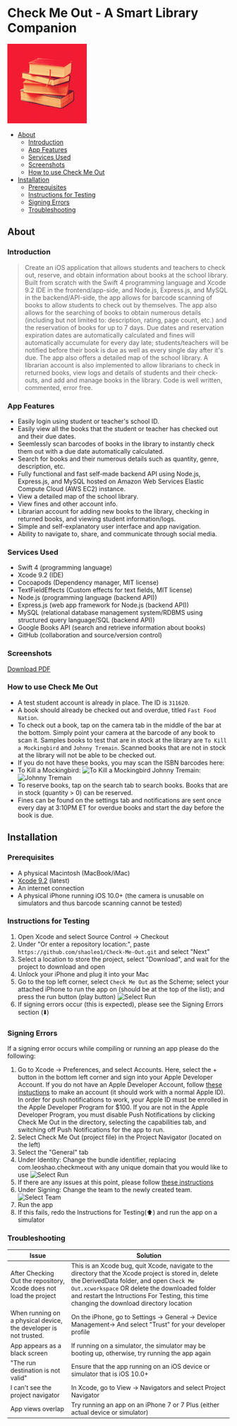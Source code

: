 # Check Me Out - A Smart Library Companion

![App logo](https://github.com/shaoleo1/Check-Me-Out/blob/master/Check%20Me%20Out/Assets.xcassets/AppIcon.appiconset/180.jpg?raw=true)


  * [About](#about)
    + [Introduction](#introduction)
    + [App Features](#app-features)
    + [Services Used](#services-used)
    + [Screenshots](#screenshots)
    + [How to use Check Me Out](#how-to-use-check-me-out)
  * [Installation](#installation)
    + [Prerequisites](#prerequisites)
    + [Instructions for Testing](#instructions-for-testing)
    + [Signing Errors](#signing-errors)
    + [Troubleshooting](#troubleshooting)

## About

### Introduction
> Create an iOS application that allows students and teachers to check out, reserve, and obtain information about books at the school library. Built from scratch with the Swift 4 programming language and Xcode 9.2 IDE in the frontend/app-side, and Node.js, Express.js, and MySQL in the backend/API-side, the app allows for barcode scanning of books to allow students to check out by themselves. The app also allows for the searching of books to obtain numerous details (including but not limited to: description, rating, page count, etc.) and the reservation of books for up to 7 days. Due dates and reservation expiration dates are automatically calculated and fines will automatically accumulate for every day late; students/teachers will be notified before their book is due as well as every single day after it's due. The app also offers a detailed map of the school library. A librarian account is also implemented to allow librarians to check in returned books, view logs and details of students and their check-outs, and add and manage books in the library. Code is well written, commented, error free.

### App Features
* Easily login using student or teacher's school ID.
* Easily view all the books that the student or teacher has checked out and their due dates.
* Seemlessly scan barcodes of books in the library to instantly check them out with a due date automatically calculated.
* Search for books and their numerous details such as quantity, genre, description, etc.
* Fully functional and fast self-made backend API using Node.js, Express.js, and MySQL hosted on Amazon Web Services Elastic Compute Cloud (AWS EC2) instance.
* View a detailed map of the school library.
* View fines and other account info.
* Librarian account for adding new books to the library, checking in returned books, and viewing student information/logs.
* Simple and self-explanatory user interface and app navigation.
* Ability to navigate to, share, and communicate through social media.

### Services Used
* Swift 4 (programming language)
* Xcode 9.2 (IDE)
* Cocoapods (Dependency manager, MIT license)
* TextFieldEffects (Custom effects for text fields, MIT license)
* Node.js (programming language (backend API))
* Express.js (web app framework for Node.js (backend API))
* MySQL (relational database management system/RDBMS using structured query language/SQL (backend API))
* Google Books API (search and retrieve information about books)
* GitHub (collaboration and source/version control)

### Screenshots
[Download PDF]()

### How to use Check Me Out
* A test student account is already in place. The ID is `311620`.
* A book should already be checked out and overdue, titled `Fast Food Nation`.
* To check out a book, tap on the camera tab in the middle of the bar at the bottom. Simply point your camera at the barcode of any book to scan it. Samples books to test that are in stock at the library are `To Kill a Mockingbird` and `Johnny Tremain`. Scanned books that are not in stock at the library will not be able to be checked out.
* If you do not have these books, you may scan the ISBN barcodes here:
* To Kill a Mockingbird: ![To Kill a Mockingbird](https://i.imgur.com/VEI3ycZ.png)  Johnny Tremain: ![Johnny Tremain](https://i.imgur.com/Ok4axQq.png)
* To reserve books, tap on the search tab to search books. Books that are in stock (quantity > 0) can be reserved.
* Fines can be found on the settings tab and notifications are sent once every day at 3:10PM ET for overdue books and start the day before the book is due.


## Installation
### Prerequisites
* A physical Macintosh (MacBook/iMac)
* [Xcode 9.2](https://itunes.apple.com/us/app/xcode/id497799835) (latest)
* An internet connection
* A physical iPhone running iOS 10.0+ (the camera is unusable on simulators and thus barcode scanning cannot be tested)

### Instructions for Testing
1. Open Xcode and select Source Control -> Checkout
2. Under "Or enter a repository location:", paste `https://github.com/shaoleo1/Check-Me-Out.git` and select "Next"
3. Select a location to store the project, select "Download", and wait for the project to download and open
4. Unlock your iPhone and plug it into your Mac
5. Go to the top left corner, select `Check Me Out` as the Scheme; select your attached iPhone to run the app on (should be at the top of the list); and press the run button (play button)
![Select Run](https://i.imgur.com/xZCPY5u.png)
6. If signing errors occur (this is expected), please see the Signing Errors section (⬇️)

### Signing Errors
If a signing error occurs while compiling or running an app please do the following:

1. Go to Xcode -> Preferences, and select Accounts. Here, select the + button in the bottom left corner and sign into your Apple Developer Account. If you do not have an Apple Developer Account, follow [these instuctions](https://9to5mac.com/2016/03/27/how-to-create-free-apple-developer-account-sideload-apps/) to make an account (it should work with a normal Apple ID).
In order for push notifications to work, your Apple ID must be enrolled in the Apple Developer Program for $100. If you are not in the Apple Developer Program, you must disable Push Notifications by clicking Check Me Out in the directory, selecting the capabilities tab, and switching off Push Notifications for the app to run.
2. Select Check Me Out (project file) in the Project Navigator (located on the left)
3. Select the "General" tab 
4. Under Identity: Change the bundle identifier, replacing com.leoshao.checkmeout with any unique domain that you would like to use
![Select Run](https://i.imgur.com/C2baSf6.png)
5. If there are any issues at this point, please follow [these instructions](https://developer.apple.com/library/content/documentation/IDEs/Conceptual/AppStoreDistributionTutorial/CreatingYourTeamProvisioningProfile/CreatingYourTeamProvisioningProfile.html)
4. Under Signing: Change the team to the newly created team. 
![Select Team](https://i.imgur.com/SYOBqyi.png)
5. Run the app 
6. If this fails, redo the Instructions for Testing(⬆️) and run the app on a simulator

### Troubleshooting 
| Issue | Solution |
|-------------------------------------------------------------------|--------------------------------------------------------------------------------------------------|
| After Checking Out the repository, Xcode does not load the project| This is an Xcode bug, quit Xcode, navigate to the directory that the Xcode project is stored in, delete the DerivedData folder, and open `Check Me Out.xcworkspace` OR  delete the downloaded folder and restart the Intructions For Testing, this time changing the download directory location|
| When running on a physical device, the developer is not trusted.  | On the iPhone, go to Settings -> General -> Device Management-> And select "Trust" for your developer profile |
| App appears as a black screen | If running on a simulator, the simulator may be booting up, otherwise, try running the app again |
| "The run destination is not valid" | Ensure that the app running on an iOS device or simulator that is iOS 10.0+  |
| I can't see the project navigator  | In Xcode, go to View -> Navigators and select Project Navigator  
| App views overlap | Try running an app on an iPhone 7 or 7 Plus (either actual device or simulator)
